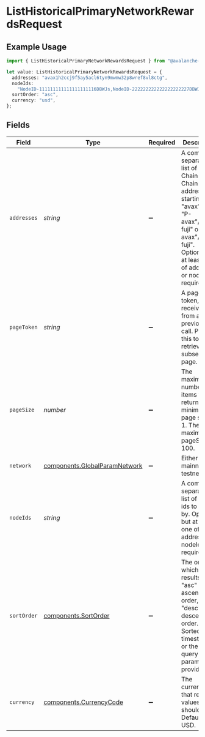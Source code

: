 # ListHistoricalPrimaryNetworkRewardsRequest

## Example Usage

```typescript
import { ListHistoricalPrimaryNetworkRewardsRequest } from "@avalanche-sdk/devtools/models/operations";

let value: ListHistoricalPrimaryNetworkRewardsRequest = {
  addresses: "avax1h2ccj9f5ay5acl6tyn9mwmw32p8wref8vl8ctg",
  nodeIds:
    "NodeID-111111111111111111116DBWJs,NodeID-222222222222222222227DBWJs",
  sortOrder: "asc",
  currency: "usd",
};
```

## Fields

| Field                                                                                                                                                                                               | Type                                                                                                                                                                                                | Required                                                                                                                                                                                            | Description                                                                                                                                                                                         | Example                                                                                                                                                                                             |
| --------------------------------------------------------------------------------------------------------------------------------------------------------------------------------------------------- | --------------------------------------------------------------------------------------------------------------------------------------------------------------------------------------------------- | --------------------------------------------------------------------------------------------------------------------------------------------------------------------------------------------------- | --------------------------------------------------------------------------------------------------------------------------------------------------------------------------------------------------- | --------------------------------------------------------------------------------------------------------------------------------------------------------------------------------------------------- |
| `addresses`                                                                                                                                                                                         | *string*                                                                                                                                                                                            | :heavy_minus_sign:                                                                                                                                                                                  | A comma separated list of X-Chain or P-Chain wallet addresses, starting with "avax"/"fuji", "P-avax"/"P-fuji" or "X-avax"/"X-fuji". Optional, but at least one of addresses or nodeIds is required. | avax1h2ccj9f5ay5acl6tyn9mwmw32p8wref8vl8ctg                                                                                                                                                         |
| `pageToken`                                                                                                                                                                                         | *string*                                                                                                                                                                                            | :heavy_minus_sign:                                                                                                                                                                                  | A page token, received from a previous list call. Provide this to retrieve the subsequent page.                                                                                                     |                                                                                                                                                                                                     |
| `pageSize`                                                                                                                                                                                          | *number*                                                                                                                                                                                            | :heavy_minus_sign:                                                                                                                                                                                  | The maximum number of items to return. The minimum page size is 1. The maximum pageSize is 100.                                                                                                     | 10                                                                                                                                                                                                  |
| `network`                                                                                                                                                                                           | [components.GlobalParamNetwork](../../models/components/globalparamnetwork.md)                                                                                                                      | :heavy_minus_sign:                                                                                                                                                                                  | Either mainnet or testnet/fuji.                                                                                                                                                                     | mainnet                                                                                                                                                                                             |
| `nodeIds`                                                                                                                                                                                           | *string*                                                                                                                                                                                            | :heavy_minus_sign:                                                                                                                                                                                  | A comma separated list of node ids to filter by. Optional, but at least one of addresses or nodeIds is required.                                                                                    | NodeID-111111111111111111116DBWJs,NodeID-222222222222222222227DBWJs                                                                                                                                 |
| `sortOrder`                                                                                                                                                                                         | [components.SortOrder](../../models/components/sortorder.md)                                                                                                                                        | :heavy_minus_sign:                                                                                                                                                                                  | The order by which to sort results. Use "asc" for ascending order, "desc" for descending order. Sorted by timestamp or the `sortBy` query parameter, if provided.                                   | asc                                                                                                                                                                                                 |
| `currency`                                                                                                                                                                                          | [components.CurrencyCode](../../models/components/currencycode.md)                                                                                                                                  | :heavy_minus_sign:                                                                                                                                                                                  | The currency that return values should use. Defaults to USD.                                                                                                                                        | usd                                                                                                                                                                                                 |